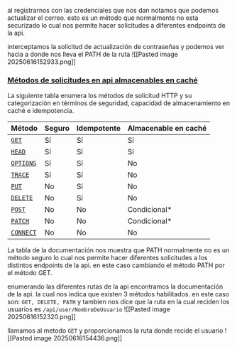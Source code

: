 
al registrarnos con las credenciales que nos dan notamos que podemos actualizar el correo. esto es un método que normalmente no esta securizado lo cual nos permite hacer solicitudes a diferentes endpoints de la api.

interceptamos la solicitud de actualización de contraseñas y podemos ver hacia a donde nos lleva el PATH de la ruta
![[Pasted image 20250616152933.png]]


### [Métodos de solicitudes en api almacenables en caché](https://developer.mozilla.org/en-US/docs/Web/HTTP/Reference/Methods#safe_idempotent_and_cacheable_request_methods)

La siguiente tabla enumera los métodos de solicitud HTTP y su categorización en términos de seguridad, capacidad de almacenamiento en caché e idempotencia.

|Método|Seguro|Idempotente|Almacenable en caché|
|---|---|---|---|
|[`GET`](https://developer.mozilla.org/en-US/docs/Web/HTTP/Reference/Methods/GET)|Sí|Sí|Sí|
|[`HEAD`](https://developer.mozilla.org/en-US/docs/Web/HTTP/Reference/Methods/HEAD)|Sí|Sí|Sí|
|[`OPTIONS`](https://developer.mozilla.org/en-US/docs/Web/HTTP/Reference/Methods/OPTIONS)|Sí|Sí|No|
|[`TRACE`](https://developer.mozilla.org/en-US/docs/Web/HTTP/Reference/Methods/TRACE)|Sí|Sí|No|
|[`PUT`](https://developer.mozilla.org/en-US/docs/Web/HTTP/Reference/Methods/PUT)|No|Sí|No|
|[`DELETE`](https://developer.mozilla.org/en-US/docs/Web/HTTP/Reference/Methods/DELETE)|No|Sí|No|
|[`POST`](https://developer.mozilla.org/en-US/docs/Web/HTTP/Reference/Methods/POST)|No|No|Condicional*|
|[`PATCH`](https://developer.mozilla.org/en-US/docs/Web/HTTP/Reference/Methods/PATCH)|No|No|Condicional*|
|[`CONNECT`](https://developer.mozilla.org/en-US/docs/Web/HTTP/Reference/Methods/CONNECT)|No|No|No|

La tabla de la documentación nos muestra que PATH normalmente no es un método seguro lo cual nos permite hacer diferentes solicitudes a los distintos endpoints de la api. en este caso cambiando el método PATH por el método GET.

enumerando las diferentes rutas de la api encontramos la documentación de la api. la cual nos indica que existen 3 métodos habilitados. en este caso son: `GET, DELETE, PATH` y tambien nos dice que la ruta en la cual reciden los usuarios es `/api/user/NombreDeUsuario`
![[Pasted image 20250616152320.png]]

llamamos al metodo `GET` y proporcionamos la ruta donde recide el usuario
![[Pasted image 20250616154436.png]]